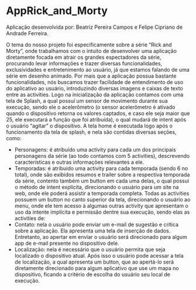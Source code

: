 # AppRick_and_Morty
Aplicação desenvolvida por: Beatriz Pereira Campos e Felipe Cipriano de Andrade Ferreira.

O tema do nosso projeto foi especificamente sobre a série “Rick and Morty”, onde trabalhamos com o intuito de desenvolver uma aplicação diretamente focada em atrair os grandes espectadores da série, procurando levar informações e trazer diversas funcionalidades, exclusividades e entretenimento ao usuário, já que estamos falando de uma série em desenho animado. 
Por mais que a aplicação possua bastante funcionalidades, nós buscamos trazer facilidade de entendimento de uso do aplicativo ao usuário, introduzindo diversas imagens e caixas de texto entre as activities. Logo na inicialização da aplicação contamos com uma tela de Splash, a qual possuí um sensor de movimento durante sua execução, sendo ele o acelerômetro (o sensor acelerômetro é ativado quando o dispositivo retorna os valores captados, e caso ele seja maior que 25, ele executará a função que foi atribuída), o qual mudará de intent após o usuário “agitar” o dispositivo. A tela home é executada logo após o funcionamento da tela de splash, e nela são contidas diversas seções, como:
- Personagens: é atribuído uma activity para cada um dos principais personagens da série (ao todo contamos com 5 activities), descrevendo características e outras informações relevantes a ele.
- Temporadas: é atribuído uma activity para cada temporada (sendo 6 no total), onde são exibidos resumos e trailer sobre a respectiva temporada da série, contento também um button em cada uma delas, o qual possuí o método de intent explícita, direcionando o usuário para um site na web, onde ele poderá assistir a temporada completa.
Todas as activities possuem um button no canto superior da tela, direcionando o usuário ao menu, onde ele tem acesso à algumas outras activity que apresentam o uso da intente implícita e permissão dentre sua execução, sendo elas as activities de:
- Contato: nela o usuário pode enviar um e-mail de sugestão e crítica sobre a aplicação. Ela apresenta uma tela de inserção de dados. Entretanto, ao apertar em enviar o usuário será direcionado para algum app de e-mail presente no dispositivo dele.
- Localização: nela é necessário que o usuário permita que seja localizado o dispositivo atual. Após isso o usuário pode acessar a tela de localização, a qual apresenta um button, que ao apertá-lo será diretamente direcionado para algum aplicativo que use um mapa no dispositivo, ficando a critério de escolha do usuário seu local de execução.
